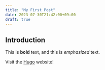 ```yaml
---
title: "My First Post"
date: 2023-07-30T21:42:00+09:00
draft: true
---
```


## Introduction

This is **bold** text, and this is *emphasized* text.

Visit the [Hugo](https://gohugo.io) website!
